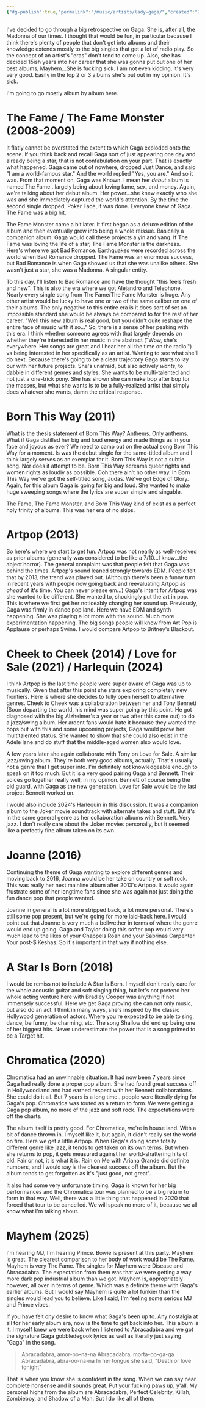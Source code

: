 ```yaml
---
{"dg-publish":true,"permalink":"/music/artists/lady-gaga/","created":"2025-01-29","updated":"2025-03-10"}
---
```



I've decided to go through a big retrospective on Gaga. She is, after all, the Madonna of our times. I thought that would be fun, in particular because I think there's plenty of people that don't get into albums and their knowledge extends mostly to the big singles that get a lot of radio play. So the concept of an artist's "eras" don't tend to come up. Also, she has decided 15ish years into her career that she was gonna put out one of her best albums, Mayhem...She is fucking sick. I am not even kidding, it's very very good. Easily in the top 2 or 3 albums she's put out in my opinion. It's sick.

I'm going to go mostly album by album here.

# The Fame / The Fame Monster (2008-2009)

It flatly cannot be overstated the extent to which Gaga exploded onto the scene. If you think back and recall Gaga sort of just appearing one day and already being a star, that is not confabulation on your part. That is exactly what happened. Gaga came out of nowhere, dropped Just Dance, and said "I am a world-famous star." And the world replied "Yes, you are." And so it was. From that moment on, Gaga was Known. I mean her *debut* album is named The Fame...largely being about loving fame, sex, and money. Again, we're talking about her debut album. Her power...she knew exactly who she was and she immediately captured the world's attention. By the time the second single dropped, Poker Face, it was done. Everyone knew of Gaga. The Fame was a big hit.

The Fame Monster came a bit later. It first began as a deluxe edition of the album and then eventually grew into being a whole reissue. Basically a companion album. Gaga would call these projects a yin and yang. If The Fame was loving the life of a star, The Fame Monster is the darkness. Here's where we got Bad Romance. Earthquakes were recorded across the world when Bad Romance dropped. The Fame was an enormous success, but Bad Romance is when Gaga showed us that she was unalike others. She wasn't just a star, she was a Madonna. A singular entity.

To this day, I'll listen to Bad Romance and have the thought "this feels fresh and new". This is also the era where we got Alejandro and Telephone. Nearly every single song from The Fame/The Fame Monster is huge. Any other artist would be lucky to have one or two of the same caliber on one of their albums. The only negative to this entire era is it does sort of set an impossible standard she would be always be compared to for the rest of her career. "Well this new album is real good, but you didn't quite reshape the entire face of music with it so..." So, there is a sense of her peaking with this era. I think whether someone agrees with that largely depends on whether they're interested in her music in the abstract ("Wow, she's everywhere. Her songs are great and I hear her all the time on the radio.") vs being interested in her specifically as an artist. Wanting to see what she'll do next. Because there's going to be a clear trajectory Gaga starts to lay our with her future projects. She's unafraid, but also actively *wants*, to dabble in different genres and styles. She wants to be multi-talented and not just a one-trick pony. She has shown she can make bop after bop for the masses, but what she wants is to be a fully-realized artist that simply does whatever she wants, damn the critical response.

# Born This Way (2011)

What is the thesis statement of Born This Way? Anthems. Only anthems. What if Gaga distilled her big and loud energy and made things as in your face and joyous as ever? We need to camp out on the actual song Born This Way for a moment. Is was the debut single for the same-titled album and I think largely serves as an exemplar for it. Born This Way is not a subtle song. Nor does it attempt to be. Born This Way screams queer rights and women rights as loudly as possible. Ooh there ain't no other way. In Born This Way we've got the self-titled song, Judas. We've got Edge of Glory. Again, for this album Gaga is going for big and loud. She wanted to make huge sweeping songs where the lyrics are super simple and singable.

The Fame, The Fame Monster, and Born This Way kind of exist as a perfect holy trinity of albums. This was her era of no skips.

# Artpop (2013)

So here's where we start to get fun. Artpop was not nearly as well-received as prior albums (generally was considered to be like a 7/10...I know...the abject horror). The general complaint was that people felt that Gaga was behind the times. Artpop's sound leaned strongly towards EDM. People felt that by 2013, the trend was played out. (Although there's been a funny turn in recent years with people now going back and reevaluating Artpop as *ahead* of it's time. You can never please em...) Gaga's intent for Artpop was she wanted to be different. She wanted to, shockingly put the art in pop. This is where we first get her noticeably changing her sound up. Previously, Gaga was firmly in dance pop land. Here we have EDM and synth happening. She was playing a lot more with the sound. Much more experimentation happening. The big songs people will know from Art Pop is Applause or perhaps Swine. I would compare Artpop to Britney's Blackout.

# Cheek to Cheek (2014) / Love for Sale (2021) / Harlequin (2024)

I think Artpop is the last time people were super aware of Gaga was up to musically. Given that after this point she stars exploring completely new frontiers. Here is where she decides to fully open herself to alternative genres. Cheek to Cheek was a collaboration between her and Tony Bennett (Soon departing the world, his mind was super going by this point. He got diagnosed with the big Alzheimer's a year or two after this came out) to do a jazz/swing album. Her ardent fans would hate it because they wanted the bops but with this and some upcoming projects, Gaga would prove her multitalented status. She wanted to show that she could also exist in the Adele lane and do stuff that the middle-aged women also would love.

A few years later she again collaborate with Tony on Love for Sale. A similar jazz/swing album. They're both very good albums, actually. That's usually not a genre that I get super into. I'm definitely not knowledgeable enough to speak on it too much. But it is a very good pairing Gaga and Bennett. Their voices go together really well, in my opinion. Bennett of course being the old guard, with Gaga as the new generation. Love for Sale would be the last project Bennett worked on.

I would also include 2024's Harlequin in this discussion. It was a companion album to the Joker movie soundtrack with alternate takes and stuff. But it's in the same general genre as her collaboration albums with Bennett. Very jazz. I don't really care about the Joker movies personally, but it seemed like a perfectly fine album taken on its own.

# Joanne (2016)

Continuing the theme of Gaga wanting to explore different genres and moving back to 2016, Joanna would be her take on country or soft rock. This was really her next mainline album after 2013's Artpop. It would again frustrate some of her longtime fans since she was again not just doing the fun dance pop that people wanted.

Joanne in general is a lot more stripped back, a lot more personal. There's still some pop present, but we're going for more laid-back here. I would point out that Joanne is very much a bellwether in terms of where the genre would end up going. Gaga and Taylor doing this softer pop would very much lead to the likes of your Chappels Roan and your Sabrinas Carpenter. Your post-$ Keshas. So it's important in that way if nothing else.

# A Star Is Born (2018)

I would be remiss not to include A Star Is Born. I myself don't really care for the whole acoustic guitar and soft singing thing, but let's not pretend her whole acting venture here with Bradley Cooper was anything if not immensely successful. Here we get Gaga proving she can not only music, but also do an act. I think in many ways, she's inspired by the classic Hollywood generation of actors. Where you're expected to be able to sing, dance, be funny, be charming, etc. The song Shallow did end up being one of her biggest hits. Never underestimate the power that is a song primed to be a Target hit.

# Chromatica (2020)

Chromatica had an unwinnable situation. It had now been 7 years since Gaga had really done a proper pop album. She had found great success off in Hollywoodland and had earned respect with her Bennett collaborations. She could do it all. But 7 years is a long time...people were literally dying for Gaga's pop. Chromatica was touted as a return to form. We were getting a Gaga pop album, no more of the jazz and soft rock. The expectations were off the charts.

The album itself is pretty good. For Chromatica, we're in house land. With a bit of dance thrown in. I myself like it, but again, it didn't really set the world on fire. Here we get a little Artpop. When Gaga's doing some totally different genre like jazz, it tends to get taken on its own terms. But when she returns to pop, it gets measured against her world-shattering hits of old. Fair or not, it is what it is. Rain on Me with Ariana Grande did definite numbers, and I would say is the clearest success off the album. But the album tends to get forgotten as it's "just good, not great".

It also had some very unfortunate timing. Gaga is known for her big performances and the Chromatica tour was planned to be a big return to form in that way. Well, there was a little thing that happened in 2020 that forced that tour to be cancelled. We will speak no more of it, because we all know what I'm talking about.

# Mayhem (2025)

I'm hearing MJ, I'm hearing Prince. Bowie is present at this party. Mayhem is great. The clearest comparison to her body of work would be The Fame. Mayhem is very The Fame. The singles for Mayhem were Disease and Abracadabra. The expectation from them was that we were getting a way more dark pop industrial album than we got. Mayhem is, appropriately however, all over in terms of genre. Which was a definite theme with Gaga's earlier albums. But I would say Mayhem is quite a lot funkier than the singles would lead you to believe. Like I said, I'm feeling some serious MJ and Prince vibes.

If you have felt *any* desire to know what Gaga's been up to. Any nostalgia at all for her early album era, now is the time to get back into her. This album is it. I myself knew we were back when I listened to Abracadabra and we got the signature Gaga gobbledegook lyrics  as well as literally just saying "Gaga" in the song.

> Abracadabra, amor-oo-na-na
> Abracadabra, morta-oo-ga-ga
> Abracadabra, abra-oo-na-na
> In her tongue she said, "Death or love tonight"

That is when you know she is confident in the song. When we can say near complete nonsense and it sounds great. Put your fucking paws up, y'all. My personal highs from the album are Abracadabra, Perfect Celebrity, Killah, Zombieboy, and Shadow of a Man. But I do like all of them.
